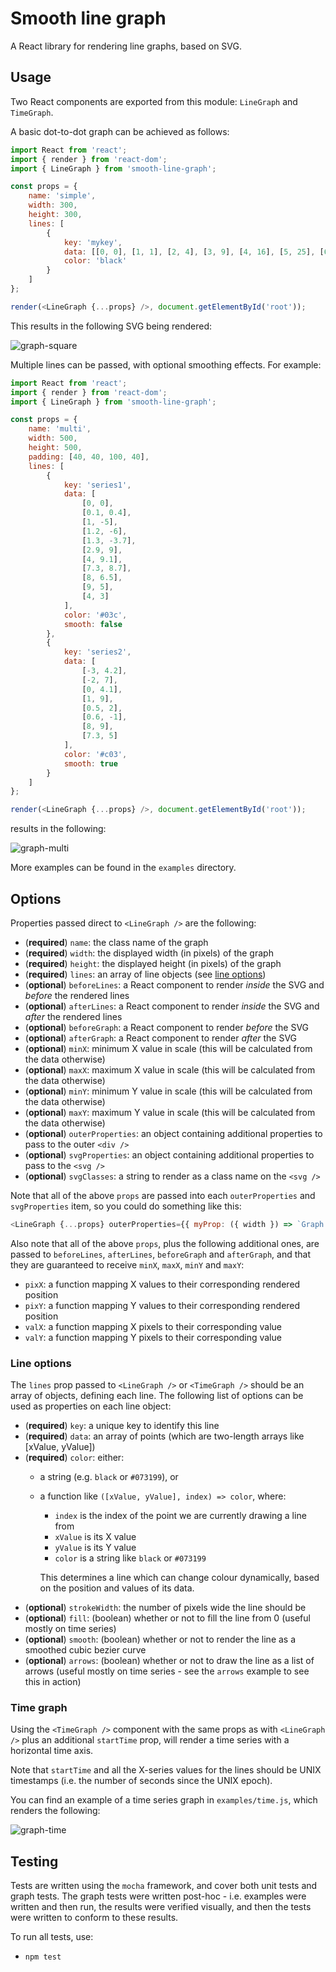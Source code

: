 # Smooth line graph

A React library for rendering line graphs, based on SVG.

## Usage

Two React components are exported from this module: `LineGraph` and `TimeGraph`.

A basic dot-to-dot graph can be achieved as follows:

```js
import React from 'react';
import { render } from 'react-dom';
import { LineGraph } from 'smooth-line-graph';

const props = {
    name: 'simple',
    width: 300,
    height: 300,
    lines: [
        {
            key: 'mykey',
            data: [[0, 0], [1, 1], [2, 4], [3, 9], [4, 16], [5, 25], [6, 36], [7, 49]],
            color: 'black'
        }
    ]
};

render(<LineGraph {...props} />, document.getElementById('root'));
```

This results in the following SVG being rendered:

![graph-square](./examples/square.png)

Multiple lines can be passed, with optional smoothing effects. For example:

```js
import React from 'react';
import { render } from 'react-dom';
import { LineGraph } from 'smooth-line-graph';

const props = {
    name: 'multi',
    width: 500,
    height: 500,
    padding: [40, 40, 100, 40],
    lines: [
        {
            key: 'series1',
            data: [
                [0, 0],
                [0.1, 0.4],
                [1, -5],
                [1.2, -6],
                [1.3, -3.7],
                [2.9, 9],
                [4, 9.1],
                [7.3, 8.7],
                [8, 6.5],
                [9, 5],
                [4, 3]
            ],
            color: '#03c',
            smooth: false
        },
        {
            key: 'series2',
            data: [
                [-3, 4.2],
                [-2, 7],
                [0, 4.1],
                [1, 9],
                [0.5, 2],
                [0.6, -1],
                [8, 9],
                [7.3, 5]
            ],
            color: '#c03',
            smooth: true
        }
    ]
};

render(<LineGraph {...props} />, document.getElementById('root'));
```

results in the following:

![graph-multi](./examples/multi.png)

More examples can be found in the `examples` directory.

## Options

Properties passed direct to `<LineGraph />` are the following:

- (**required**) `name`: the class name of the graph
- (**required**) `width`: the displayed width (in pixels) of the graph
- (**required**) `height`: the displayed height (in pixels) of the graph
- (**required**) `lines`: an array of line objects (see [line options](#line-options))
- (**optional**) `beforeLines`: a React component to render *inside* the SVG and *before* the rendered lines
- (**optional**) `afterLines`: a React component to render *inside* the SVG and *after* the rendered lines
- (**optional**) `beforeGraph`: a React component to render *before* the SVG
- (**optional**) `afterGraph`: a React component to render *after* the SVG
- (**optional**) `minX`: minimum X value in scale (this will be calculated from the data otherwise)
- (**optional**) `maxX`: maximum X value in scale (this will be calculated from the data otherwise)
- (**optional**) `minY`: minimum Y value in scale (this will be calculated from the data otherwise)
- (**optional**) `maxY`: maximum Y value in scale (this will be calculated from the data otherwise)
- (**optional**) `outerProperties`: an object containing additional properties to pass to the outer `<div />`
- (**optional**) `svgProperties`: an object containing additional properties to pass to the `<svg />`
- (**optional**) `svgClasses`: a string to render as a class name on the `<svg />`

Note that all of the above `props` are passed into each `outerProperties` and `svgProperties` item, so you could do something like this:

```js
<LineGraph {...props} outerProperties={{ myProp: ({ width }) => `Graph width: ${width}px` }} />
```

Also note that all of the above `props`, plus the following additional ones, are passed to `beforeLines`, `afterLines`, `beforeGraph` and `afterGraph`, and that they are guaranteed to receive `minX`, `maxX`, `minY` and `maxY`:

- `pixX`: a function mapping X values to their corresponding rendered position
- `pixY`: a function mapping Y values to their corresponding rendered position
- `valX`: a function mapping X pixels to their corresponding value
- `valY`: a function mapping Y pixels to their corresponding value

### Line options

The `lines` prop passed to `<LineGraph />` or `<TimeGraph />` should be an array of objects, defining each line. The following list of options can be used as properties on each line object:

- (**required**) `key`: a unique key to identify this line
- (**required**) `data`: an array of points (which are two-length arrays like [xValue, yValue])
- (**required**) `color`: either:
    - a string (e.g. `black` or `#073199`), or
    - a function like `([xValue, yValue], index) => color`, where:
        - `index` is the index of the point we are currently drawing a line from
        - `xValue` is its X value
        - `yValue` is its Y value
        - `color` is a string like `black` or `#073199`

        This determines a line which can change colour dynamically, based on the position and values of its data.
- (**optional**) `strokeWidth`: the number of pixels wide the line should be
- (**optional**) `fill`: (boolean) whether or not to fill the line from 0 (useful mostly on time series)
- (**optional**) `smooth`: (boolean) whether or not to render the line as a smoothed cubic bezier curve
- (**optional**) `arrows`: (boolean) whether or not to draw the line as a list of arrows (useful mostly on time series - see the `arrows` example to see this in action)

### Time graph

Using the `<TimeGraph />` component with the same props as with `<LineGraph />` plus an additional `startTime` prop, will render a time series with a horizontal time axis.

Note that `startTime` and all the X-series values for the lines should be UNIX timestamps (i.e. the number of seconds since the UNIX epoch).

You can find an example of a time series graph in `examples/time.js`, which renders the following:

![graph-time](./examples/time.png)

## Testing

Tests are written using the `mocha` framework, and cover both unit tests and graph tests. The graph tests were written post-hoc - i.e. examples were written and then run, the results were verified visually, and then the tests were written to conform to these results.

To run all tests, use:

- `npm test`

